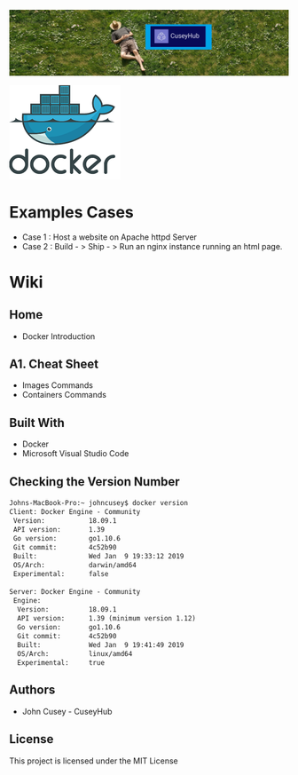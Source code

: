 ![CuseyHub](https://github.com/cusey/ImageForWiki/blob/master/Logos/CuseyHub_Banner_Small.jpg)

![Docker Logo](https://github.com/cusey/ImageForWiki/blob/master/Logos/Docker.PNG)

# Examples Cases  

* Case 1 : Host a website on Apache httpd Server
* Case 2 : Build - > Ship - > Run an nginx instance running an html page.

# Wiki
## Home 
* Docker Introduction
## A1. Cheat Sheet
* Images Commands 
* Containers Commands  

## Built With
* Docker
* Microsoft Visual Studio Code  

## Checking the Version Number 

```
Johns-MacBook-Pro:~ johncusey$ docker version
Client: Docker Engine - Community
 Version:           18.09.1
 API version:       1.39
 Go version:        go1.10.6
 Git commit:        4c52b90
 Built:             Wed Jan  9 19:33:12 2019
 OS/Arch:           darwin/amd64
 Experimental:      false

Server: Docker Engine - Community
 Engine:
  Version:          18.09.1
  API version:      1.39 (minimum version 1.12)
  Go version:       go1.10.6
  Git commit:       4c52b90
  Built:            Wed Jan  9 19:41:49 2019
  OS/Arch:          linux/amd64
  Experimental:     true
```

## Authors
* John Cusey - CuseyHub  

## License   
This project is licensed under the MIT License
